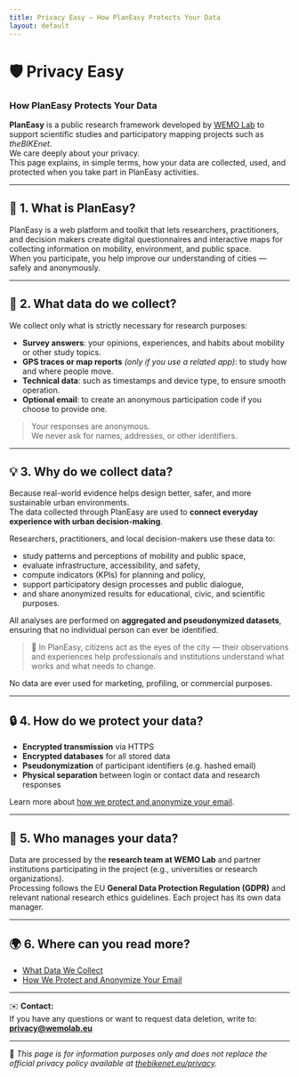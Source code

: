 ```yaml
---
title: Privacy Easy – How PlanEasy Protects Your Data
layout: default
---
```


# 🛡️ Privacy Easy  
### How PlanEasy Protects Your Data

**PlanEasy** is a public research framework developed by [WEMO Lab](https://wemolab.eu) to support scientific studies and participatory mapping projects such as *theBIKEnet*.  
We care deeply about your privacy.  
This page explains, in simple terms, how your data are collected, used, and protected when you take part in PlanEasy activities.

---

## 🧩 1. What is PlanEasy?

PlanEasy is a web platform and toolkit that lets researchers, practitioners, and decision makers create digital questionnaires and interactive maps for collecting information on mobility, environment, and public space.  
When you participate, you help improve our understanding of cities — safely and anonymously.

---

## 🧭 2. What data do we collect?

We collect only what is strictly necessary for research purposes:
- **Survey answers**: your opinions, experiences, and habits about mobility or other study topics.  
- **GPS traces or map reports** *(only if you use a related app)*: to study how and where people move.  
- **Technical data**: such as timestamps and device type, to ensure smooth operation.  
- **Optional email**: to create an anonymous participation code if you choose to provide one.

> Your responses are anonymous.  
> We never ask for names, addresses, or other identifiers.

---

## 💡 3. Why do we collect data?

Because real-world evidence helps design better, safer, and more sustainable urban environments.  
The data collected through PlanEasy are used to **connect everyday experience with urban decision-making**.

Researchers, practitioners, and local decision-makers use these data to:

- study patterns and perceptions of mobility and public space,  
- evaluate infrastructure, accessibility, and safety,  
- compute indicators (KPIs) for planning and policy,  
- support participatory design processes and public dialogue,  
- and share anonymized results for educational, civic, and scientific purposes.

All analyses are performed on **aggregated and pseudonymized datasets**, ensuring that no individual person can ever be identified.  

> 🧭 In PlanEasy, citizens act as the eyes of the city — their observations and experiences help professionals and institutions understand what works and what needs to change.

No data are ever used for marketing, profiling, or commercial purposes.

---

## 🔒 4. How do we protect your data?

- **Encrypted transmission** via HTTPS  
- **Encrypted databases** for all stored data  
- **Pseudonymization** of participant identifiers (e.g. hashed email)  
- **Physical separation** between login or contact data and research responses  

Learn more about [how we protect and anonymize your email](email-hashing.md).

---

## 🧾 5. Who manages your data?

Data are processed by the **research team at WEMO Lab** and partner institutions participating in the project (e.g., universities or research organizations).  
Processing follows the EU **General Data Protection Regulation (GDPR)** and relevant national research ethics guidelines.
Each project has its own data manager.

---

## 🌍 6. Where can you read more?

- [What Data We Collect](data-collection.md)  
- [How We Protect and Anonymize Your Email](email-hashing.md)

---

✉️ **Contact:**  
If you have any questions or want to request data deletion, write to:  
**privacy@wemolab.eu**

---

📘 *This page is for information purposes only and does not replace the official privacy policy available at [thebikenet.eu/privacy](https://thebikenet.eu/privacy).*
